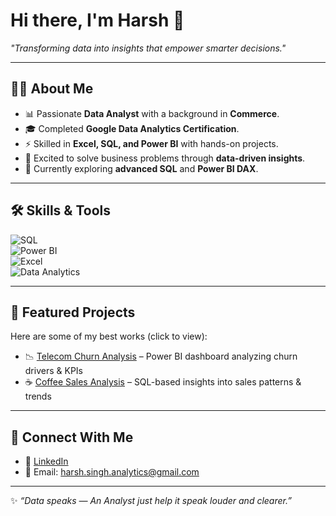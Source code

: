 # Hi there, I'm Harsh 👋  

 *"Transforming data into insights that empower smarter decisions."*  

---

## 👨‍💻 About Me  
- 📊 Passionate **Data Analyst** with a background in **Commerce**.  
- 🎓 Completed **Google Data Analytics Certification**.  
- ⚡ Skilled in **Excel, SQL, and Power BI** with hands-on projects.  
- 🚀 Excited to solve business problems through **data-driven insights**.  
- 🌱 Currently exploring **advanced SQL** and **Power BI DAX**.  

---

## 🛠️ Skills & Tools  

![SQL](https://img.shields.io/badge/SQL-025E8C?style=for-the-badge&logo=postgresql&logoColor=white)  
![Power BI](https://img.shields.io/badge/Power%20BI-F2C811?style=for-the-badge&logo=Power%20BI&logoColor=black)  
![Excel](https://img.shields.io/badge/Excel-217346?style=for-the-badge&logo=microsoft-excel&logoColor=white)  
![Data Analytics](https://img.shields.io/badge/Data%20Analytics-4CAF50?style=for-the-badge&logo=databricks&logoColor=white)  

---

## 📌 Featured Projects  
Here are some of my best works (click to view):  
- 📉 [Telecom Churn Analysis](https://github.com/harsh-dataportfolio/Power-BI-Customer-Churn-Dashboard) – Power BI dashboard analyzing churn drivers & KPIs  
- ☕ [Coffee Sales Analysis](https://github.com/harsh-dataportfolio/SQL--Coffee-Sales-Analysis) – SQL-based insights into sales patterns & trends
  
---

## 🤝 Connect With Me  
- 💼 [LinkedIn](https://www.linkedin.com/in/harsh-analytics)  
- 📧 Email: harsh.singh.analytics@gmail.com 

---
✨ *“Data speaks — An Analyst just help it speak louder and clearer.”*
